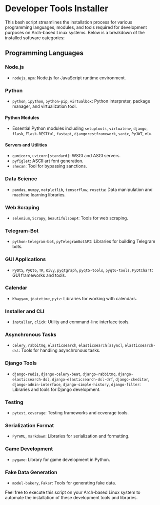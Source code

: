 # Developer Tools Installer

This bash script streamlines the installation process for various programming languages, modules, and tools required for development purposes on Arch-based Linux systems. Below is a breakdown of the installed software categories:

## Programming Languages
### Node.js
- `nodejs`, `npm`: Node.js for JavaScript runtime environment.

### Python
- `python`, `ipython`, `python-pip`, `virtualbox`: Python interpreter, package manager, and virtualization tool.

#### Python Modules
- Essential Python modules including `setuptools`, `virtualenv`, `django`, `flask`, `Flask-RESTful`, `fastapi`, `djangorestframework`, `sanic`, `PyJWT`, etc.

#### Servers and Utilities
- `gunicorn`, `uvicorn[standard]`: WSGI and ASGI servers.
- `pyfiglet`: ASCII art font generation.
- `shecan`: Tool for bypassing sanctions.

### Data Science
- `pandas`, `numpy`, `matplotlib`, `tensorflow`, `rosetta`: Data manipulation and machine learning libraries.

### Web Scraping
- `selenium`, `Scrapy`, `beautifulsoup4`: Tools for web scraping.

### Telegram-Bot
- `python-telegram-bot`, `pyTelegramBotAPI`: Libraries for building Telegram bots.

### GUI Applications
- `PyQt5`, `PyQt6`, `TK`, `Kivy`, `pyqtgraph`, `pyqt5-tools`, `pyqt6-tools`, `PyQtChart`: GUI frameworks and tools.

### Calendar
- `Khayyam`, `jdatetime`, `pytz`: Libraries for working with calendars.

### Installer and CLI
- `installer`, `click`: Utility and command-line interface tools.

### Asynchronous Tasks
- `celery`, `rabbitmq`, `elasticsearch`, `elasticsearch[async]`, `elasticsearch-dsl`: Tools for handling asynchronous tasks.

### Django Tools
- `django-redis`, `django-celery-beat`, `django-rabbitmq`, `django-elasticsearch-dsl`, `django-elasticsearch-dsl-drf`, `django-ckeditor`, `django-admin-interface`, `django-simple-history`, `django-filter`: Libraries and tools for Django development.

### Testing
- `pytest`, `coverage`: Testing frameworks and coverage tools.

### Serialization Format
- `PyYAML`, `markdown`: Libraries for serialization and formatting.

### Game Development
- `pygame`: Library for game development in Python.

### Fake Data Generation
- `model-bakery`, `Faker`: Tools for generating fake data.

Feel free to execute this script on your Arch-based Linux system to automate the installation of these development tools and libraries.
